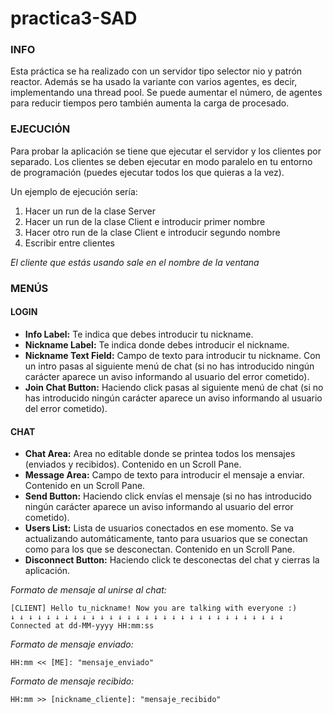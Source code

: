 # practica3-SAD

### INFO

Esta práctica se ha realizado con un servidor tipo selector nio y
patrón reactor. Además se ha usado la variante con varios agentes, 
es decir, implementando una thread pool. Se puede aumentar el número,
de agentes para reducir tiempos pero también aumenta la carga
de procesado.

### EJECUCIÓN

Para probar la aplicación se tiene que ejecutar el servidor
y los clientes por separado. Los clientes se deben ejecutar en
modo paralelo en tu entorno de programación (puedes ejecutar
todos los que quieras a la vez).

Un ejemplo de ejecución sería:

1) Hacer un run de la clase Server
2) Hacer un run de la clase Client e introducir primer nombre
3) Hacer otro run de la clase Client e introducir segundo nombre
4) Escribir entre clientes

*El cliente que estás usando sale en el nombre de la ventana*

### MENÚS

#### LOGIN

- **Info Label:** Te indica que debes introducir tu nickname.
- **Nickname Label:** Te indica donde debes introducir el nickname.
- **Nickname Text Field:** Campo de texto para introducir tu nickname.
  Con un intro pasas al siguiente menú de chat (si no has introducido ningún carácter
  aparece un aviso informando al usuario del error cometido).
- **Join Chat Button:** Haciendo click pasas al siguiente menú de chat (si no has introducido ningún carácter
  aparece un aviso informando al usuario del error cometido).

#### CHAT

- **Chat Area:** Area no editable donde se printea todos los mensajes (enviados y recibidos).
  Contenido en un Scroll Pane.
- **Message Area:** Campo de texto para introducir el mensaje a enviar. Contenido en un Scroll Pane.
- **Send Button:** Haciendo click envías el mensaje (si no has introducido ningún carácter
  aparece un aviso informando al usuario del error cometido).
- **Users List:** Lista de usuarios conectados en ese momento. Se va actualizando automáticamente,
  tanto para usuarios que se conectan como para los que se desconectan.
  Contenido en un Scroll Pane.
- **Disconnect Button:** Haciendo click te desconectas del chat y cierras la aplicación.


_Formato de mensaje al unirse al chat:_

    [CLIENT] Hello tu_nickname! Now you are talking with everyone :)
    ↓ ↓ ↓ ↓ ↓ ↓ ↓ ↓ ↓ ↓ ↓ ↓ ↓ ↓ ↓ ↓ ↓ ↓ ↓ ↓ ↓ ↓ ↓ ↓ ↓ ↓ ↓ ↓ ↓ ↓ ↓
    Connected at dd-MM-yyyy HH:mm:ss

_Formato de mensaje enviado:_

    HH:mm << [ME]: "mensaje_enviado"

_Formato de mensaje recibido:_

    HH:mm >> [nickname_cliente]: "mensaje_recibido"




